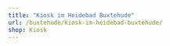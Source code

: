 ```yaml
---
title: "Kiosk im Heidebad Buxtehude"
url: /buxtehude/kiosk-im-heidebad-buxtehude/
shop: Kiosk
---
```

